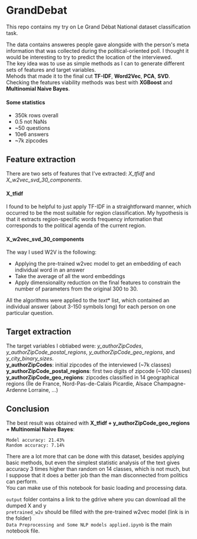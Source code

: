 # GrandDebat
This repo contains my try on Le Grand Débat National dataset classification task.  

The data contains answeres people gave alongside with the person's meta information that was collected during the political-oriented poll. I thought it would be interesting to try to predict the location of the interviewed.  
The key idea was to use as simple methods as I can to generate different sets of features and target variables.  
Mehods that made it to the final cut **TF-IDF**, **Word2Vec**, **PCA**, **SVD**.  
Checking the features viability methods was best with **XGBoost** and **Multinomial Naive Bayes**.  

#### Some statistics
* 350k rows overall
* 0.5 not NaNs
* ~50 questions
* 10e6 answers
* ~7k zipcodes

## Feature extraction
There are two sets of features that I've extracted: *X_tfidf* and *X_w2vec_svd_30_components*.  
#### X_tfidf
I found to be helpful to just apply TF-IDF in a straightforward manner, which occurred to be the most suitable for region classification. My hypothesis is that it extracts region-specific words frequency information that corresponds to the political agenda of the current region.  
#### X_w2vec_svd_30_components
The way I used W2V is the following:
* Applying the pre-trained w2vec model to get an embedding of each individual word in an answer
* Take the average of all the word embeddings
* Apply dimensionality reduction on the final features to constrain the number of parameters from the original 300 to 30.

All the algorithms were applied to the *text** list, which contained an individual answer (about 3-150 symbols long) for each person on one particular question.  

## Target extraction
The target variables I obtiabed were: *y_authorZipCodes*, *y_authorZipCode_postal_regions*, *y_authorZipCode_geo_regions*, and *y_city_binary_sizes*.  
**y_authorZipCodes**: initial zipcodes of the interviewed (~7k classes)  
**y_authorZipCode_postal_regions**: first two digits of zipcode (~100 classes)  
**y_authorZipCode_geo_regions**: zipcodes classified in 14 geographical regions (Île de France, Nord-Pas-de-Calais Picardie, Alsace Champagne-Ardenne Lorraine, ...)  

## Conclusion
The best result was obtained with **X_tfidf + y_authorZipCode_geo_regions + 
Multinomial Naive Bayes**:
```text
Model accuracy: 21.43%
Random accuracy: 7.14%
```
There are a lot more that can be done with this dataset, besides applying basic methods, but even the simplest statistic analysis of the text gives accuracy 3 times higher than random on 14 classes, which is not much, but I suppose that it does a better job than the man disconnected from politics can perform.  
You can make use of this notebook for basic loading and processing data.

`output` folder contains a link to the gdrive where you can download all the dumped X and y  
`pretrained_w2v` should be filled with the pre-trained w2vec model (link is in the folder)  
`Data Preprocessing and Some NLP models applied.ipynb` is the main notebook file.
